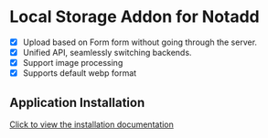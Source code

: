# Local Storage Addon for Notadd

- [x] Upload based on Form form without going through the server.
- [x] Unified API, seamlessly switching backends.
- [x] Support image processing
- [x] Supports default webp format

## Application Installation

[Click to view the installation documentation](https://docs.nestjs.cn/#/v2/en/appstore?id=install)
